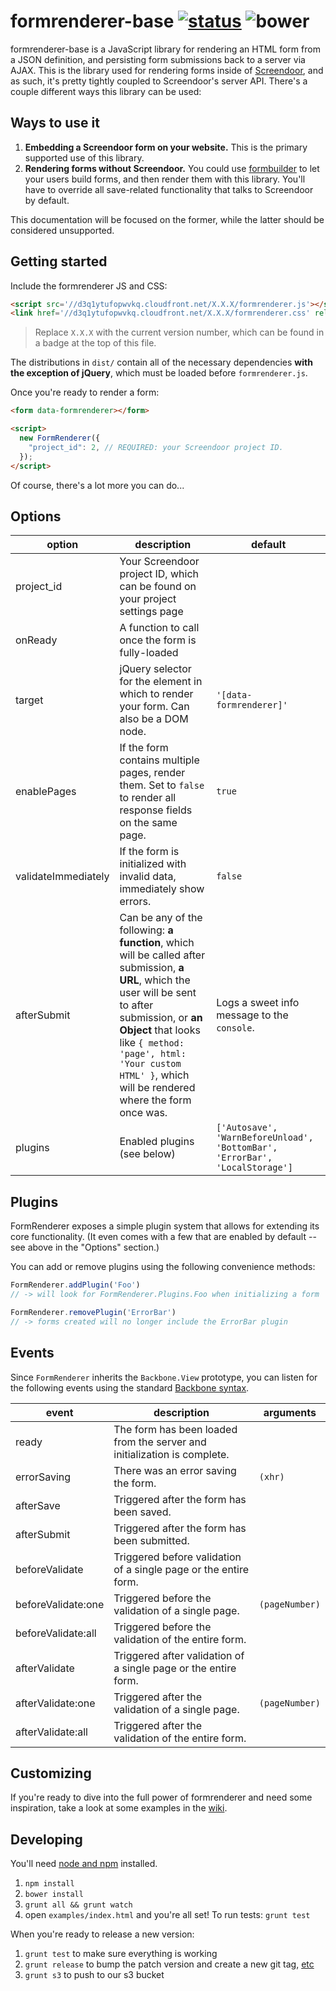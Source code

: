 formrenderer-base [![status]](https://circleci.com/gh/dobtco/formrenderer-base/tree/master) ![bower]
=================

formrenderer-base is a JavaScript library for rendering an HTML form from a JSON definition, and persisting form submissions back to a server via AJAX. This is the library used for rendering forms inside of [Screendoor](http://www.dobt.co/screendoor), and as such, it's pretty tightly coupled to Screendoor's server API. There's a couple different ways this library can be used:

## Ways to use it

1. **Embedding a Screendoor form on your website.** This is the primary supported use of this library.
2. **Rendering forms without Screendoor.** You could use [formbuilder](https://github.com/dobtco/formbuilder) to let your users build forms, and then render them with this library. You'll have to override all save-related functionality that talks to Screendoor by default.

This documentation will be focused on the former, while the latter should be considered unsupported.

## Getting started

Include the formrenderer JS and CSS:

```html
<script src='//d3q1ytufopwvkq.cloudfront.net/X.X.X/formrenderer.js'></script>
<link href='//d3q1ytufopwvkq.cloudfront.net/X.X.X/formrenderer.css' rel='stylesheet' />
```

> Replace `X.X.X` with the current version number, which can be found in a badge at the top of this file.

The distributions in `dist/` contain all of the necessary dependencies **with the exception of jQuery**, which must be loaded before `formrenderer.js`.

Once you're ready to render a form:

```html
<form data-formrenderer></form>

<script>
  new FormRenderer({
    "project_id": 2, // REQUIRED: your Screendoor project ID.
  });
</script>
```

Of course, there's a lot more you can do...

## Options

| option | description | default |
| --- | --- | --- |
| project_id | Your Screendoor project ID, which can be found on your project settings page |  |
| onReady | A function to call once the form is fully-loaded |  |
| target | jQuery selector for the element in which to render your form. Can also be a DOM node. | `'[data-formrenderer]'` |
| enablePages | If the form contains multiple pages, render them. Set to `false` to render all response fields on the same page. | `true` |
| validateImmediately | If the form is initialized with invalid data, immediately show errors. | `false` |
| afterSubmit | Can be any of the following: **a function**, which will be called after submission, **a URL**, which the user will be sent to after submission, or **an Object** that looks like `{ method: 'page', html: 'Your custom HTML' }`, which will be rendered where the form once was. | Logs a sweet info message to the `console`. |
| plugins | Enabled plugins (see below) | `['Autosave', 'WarnBeforeUnload', 'BottomBar', 'ErrorBar', 'LocalStorage']` |

## Plugins

FormRenderer exposes a simple plugin system that allows for extending its core functionality. (It even comes with a few that are enabled by default -- see above in the "Options" section.)

You can add or remove plugins using the following convenience methods:

```js
FormRenderer.addPlugin('Foo') 
// -> will look for FormRenderer.Plugins.Foo when initializing a form

FormRenderer.removePlugin('ErrorBar') 
// -> forms created will no longer include the ErrorBar plugin
```

## Events

Since `FormRenderer` inherits the `Backbone.View` prototype, you can listen for the following events using the standard [Backbone syntax](http://backbonejs.org/#Events).

| event | description | arguments |
| --- | --- | --- |
| ready | The form has been loaded from the server and initialization is complete. | |
| errorSaving | There was an error saving the form. | `(xhr)` |
| afterSave | Triggered after the form has been saved. | |
| afterSubmit | Triggered after the form has been submitted. | |
| beforeValidate | Triggered before validation of a single page or the entire form. | |
| beforeValidate:one | Triggered before the validation of a single page. | `(pageNumber)` |
| beforeValidate:all | Triggered before the validation of the entire form. | |
| afterValidate | Triggered after validation of a single page or the entire form. | |
| afterValidate:one | Triggered after the validation of a single page. | `(pageNumber)` |
| afterValidate:all | Triggered after the validation of the entire form. | |

## Customizing

If you're ready to dive into the full power of formrenderer and need some inspiration, take a look at some examples in the [wiki](https://github.com/dobtco/formrenderer-base/wiki).

## Developing

You'll need [node and npm](http://nodejs.org/) installed.

1. `npm install`
2. `bower install`
3. `grunt all && grunt watch`
4. open `examples/index.html` and you're all set! To run tests: `grunt test`

When you're ready to release a new version:

1. `grunt test` to make sure everything is working
2. `grunt release` to bump the patch version and create a new git tag, [etc](https://github.com/geddski/grunt-release)
3. `grunt s3` to push to our s3 bucket

[status]: https://circleci-badges.herokuapp.com/dobtco/formrenderer-base/0532babff46c3141013e1c5aca8fd90d862affe9
[bower]: https://img.shields.io/bower/v/formrenderer-base.svg
